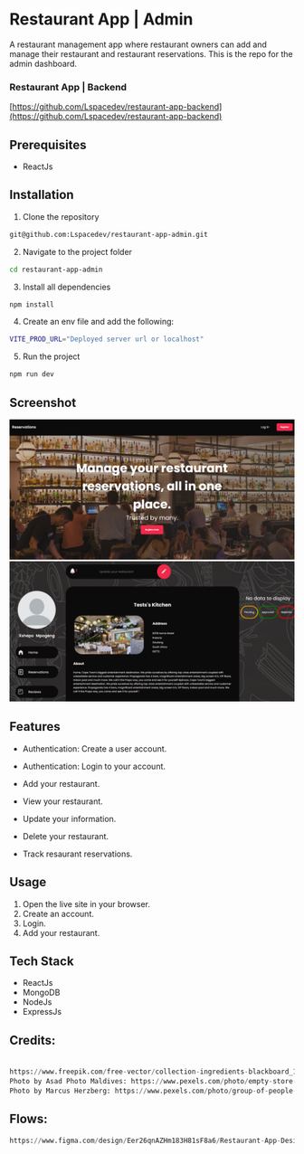 # Restaurant App | Admin

A restaurant management app where restaurant owners can add and manage their restaurant and restaurant reservations. This is the repo for the admin dashboard.

### Restaurant App | Backend

[https://github.com/Lspacedev/restaurant-app-backend](https://github.com/Lspacedev/restaurant-app-backend)

## Prerequisites

- ReactJs

## Installation

1. Clone the repository

```bash
git@github.com:Lspacedev/restaurant-app-admin.git
```

2. Navigate to the project folder

```bash
cd restaurant-app-admin
```

3.  Install all dependencies

```bash
npm install
```

4. Create an env file and add the following:

```bash
VITE_PROD_URL="Deployed server url or localhost"
```

5. Run the project

```bash
npm run dev
```

## Screenshot

![landing](public/images/screenshot.png)
![Dasboard](public/images/screenshot2.png)

## Features

- Authentication: Create a user account.
- Authentication: Login to your account.

- Add your restaurant.
- View your restaurant.
- Update your information.
- Delete your restaurant.
- Track resaurant reservations.

## Usage

1. Open the live site in your browser.
2. Create an account.
3. Login.
4. Add your restaurant.

## Tech Stack

- ReactJs
- MongoDB
- NodeJs
- ExpressJs

## Credits:

```python

https://www.freepik.com/free-vector/collection-ingredients-blackboard_10252422.htm#fromView=search&page=2&position=40&uuid=0b3c7dab-c0ef-4f32-9148-9b29a4508c56&new_detail=true
Photo by Asad Photo Maldives: https://www.pexels.com/photo/empty-store-facade-with-lighted-fixtures-1449773/
Photo by Marcus Herzberg: https://www.pexels.com/photo/group-of-people-gathering-inside-bar-1058277/

```

## Flows:

```python
https://www.figma.com/design/Eer26qnAZHm183H81sF8a6/Restaurant-App-Design?node-id=0-1&t=FHhDdAROfPZq47Sd-1
```

